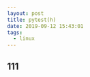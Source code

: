 ```yaml
---
layout: post
title: pytest(һ)
date: 2019-09-12 15:43:01
tags: 
  - linux  
---
```



<!-- more -->

## 111
